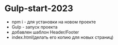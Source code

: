 # Gulp-start-2023

- npm i - для установки на новом проекте
- Gulp - запуск проекта
- добавлен шаблон Header/Footer
- index.html(делать его копию для новых страниц)
